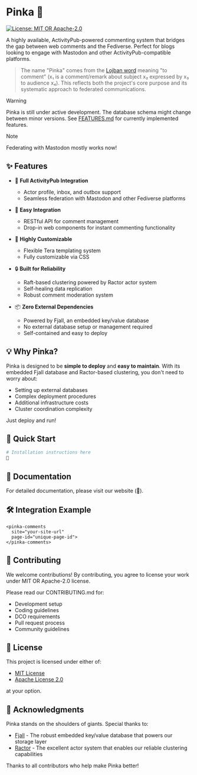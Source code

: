 # Pinka 🦋

[![License: MIT OR Apache-2.0](https://img.shields.io/badge/License-MIT%20OR%20Apache--2.0-blue.svg)](LICENSE)

A highly available, ActivityPub-powered commenting system that bridges the gap
between web comments and the Fediverse. Perfect for blogs looking to engage with
Mastodon and other ActivityPub-compatible platforms.

> The name "Pinka" comes from the [Lojban
> word](https://en.wiktionary.org/wiki/Appendix:Lojban/pinka) meaning "to
> comment" (x₁ is a comment/remark about subject x₂ expressed by x₃ to audience
> x₄). This reflects both the project's core purpose and its systematic approach
> to federated communications.

> [!WARNING]
> Pinka is still under active development. The database schema might change between
> minor versions. See [FEATURES.md](FEATURES.md) for currently implemented features.

> [!NOTE]
> Federating with Mastodon mostly works now!

## ✨ Features

- 🔄 **Full ActivityPub Integration**
  - Actor profile, inbox, and outbox support
  - Seamless federation with Mastodon and other Fediverse platforms

- 🎯 **Easy Integration**
  - RESTful API for comment management
  - Drop-in web components for instant commenting functionality

- 🎨 **Highly Customizable**
  - Flexible Tera templating system
  - Fully customizable via CSS

- 🔒 **Built for Reliability**
  - Raft-based clustering powered by Ractor actor system
  - Self-healing data replication
  - Robust comment moderation system

- 📦 **Zero External Dependencies**
  - Powered by Fjall, an embedded key/value database
  - No external database setup or management required
  - Self-contained and easy to deploy

## 💡 Why Pinka?

Pinka is designed to be **simple to deploy** and **easy to maintain**. With its embedded Fjall database and Ractor-based clustering, you don't need to worry about:
- Setting up external databases
- Complex deployment procedures
- Additional infrastructure costs
- Cluster coordination complexity

Just deploy and run!

## 🚀 Quick Start

```bash
# Installation instructions here
🚧
```

## 📖 Documentation

For detailed documentation, please visit our website (🚧).

## 🛠️ Integration Example

```
<pinka-comments
  site="your-site-url"
  page-id="unique-page-id">
</pinka-comments>
```

## 🤝 Contributing

We welcome contributions! By contributing, you agree to license your work under MIT OR Apache-2.0 license.

Please read our CONTRIBUTING.md for:
- Development setup
- Coding guidelines
- DCO requirements
- Pull request process
- Community guidelines

## 📜 License

This project is licensed under either of:

* [MIT License]()
* [Apache License 2.0]()

at your option.

## 🌟 Acknowledgments

Pinka stands on the shoulders of giants. Special thanks to:

* [Fjall](https://github.com/fjall-rs/fjall) - The robust embedded key/value database that powers our storage layer
* [Ractor](https://github.com/slawlor/ractor) - The excellent actor system that enables our reliable clustering capabilities

Thanks to all contributors who help make Pinka better!
